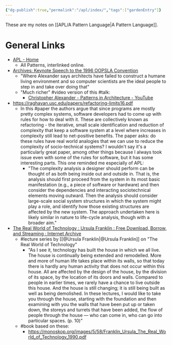 ```yaml
---
{"dg-publish":true,"permalink":"/apl/index/","tags":["gardenEntry"]}
---
```



These are my notes on [[APL/A Pattern Language\|A Pattern Language]].

# General Links

- [APL - Home](http://www.iwritewordsgood.com/apl/set.htm)
	- All Patterns, interlinked online.
- [Archives: Keynote Speech to the 1996 OOPSLA Convention](https://www.patternlanguage.com/archive/ieee.html)
	- "Where Alexander says architects have failed to construct a humane living environment and so computer scientists are the ideal people to step in and take over doing that"
	- "Much richer" #video version of this #talk:
		- [Christopher Alexander - Patterns in Architecture - YouTube](https://www.youtube.com/watch?v=98LdFA-_zfA)
- https://raghavan.usc.edu/papers/refactoring-limits16.pdf
	- In this #paper the authors argue that since programs are mostly pretty complex systems, software developers had to come up with rules for how to deal with it. These are collectively known as refactoring - the iterative, small scale identification and reduction of complexity that keep a software system at a level where increases in complexity still lead to net-positive benefits. The paper asks: do these rules have real world analogies that we can use to reduce the complexity of socio-technical systems? I wouldn't say it's a particularly great paper, among other things because I always took issue even with some of the rules for software, but it has some interesting parts. This one reminded me especially of APL:
		- "The complexity analysis a designer should perform can be thought of as both being inside out and outside in. That is, the analysis should first proceed from the system in its most basic manifestation (e.g., a piece of software or hardware) and then consider the dependencies and interacting sociotechnical elements moving outward. Then the analysis should consider large-scale social system structures in which the system might play a role, and identify how those existing structures are affected by the new system. The approach undertaken here is likely similar in nature to life-cycle analysis, though with a broader aim."
- [The Real World of Technology : Ursula Franklin : Free Download, Borrow, and Streaming : Internet Archive](https://archive.org/details/the-real-world-of-technology)
	- #lecture series by [[@Ursula Franklin\|@Ursula Franklin]] on "The Real World of Technology"
		- "As I see it, technology has built the house in which we all live. The house is continually being extended and remodelled. More and more of human life takes place within its walls, so that today there is hardly any human activity that does not occur within this house. All are affected by the design of the house, by the division of its space, by the location of its doors and walls. Compared to people in earlier times, we rarely have a chance to live outside this house. And the house is still changing; it is still being built as well as being demolished. In these lectures, I would like to take you through the house, starting with the foundation and then examining with you the walls that have been put up or taken down, the storeys and turrets that have been added, the flow of people through the house — who can come in, who can go into particular spaces. (p. 10)"
	- #book based on these:
		- https://monoskop.org/images/5/58/Franklin_Ursula_The_Real_World_of_Technology_1990.pdf
